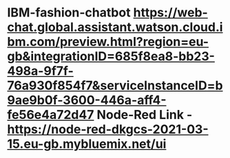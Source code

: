 # IBM-fashion-chatbot               https://web-chat.global.assistant.watson.cloud.ibm.com/preview.html?region=eu-gb&integrationID=685f8ea8-bb23-498a-9f7f-76a930f854f7&serviceInstanceID=b9ae9b0f-3600-446a-aff4-fe56e4a72d47 Node-Red Link - https://node-red-dkgcs-2021-03-15.eu-gb.mybluemix.net/ui  
